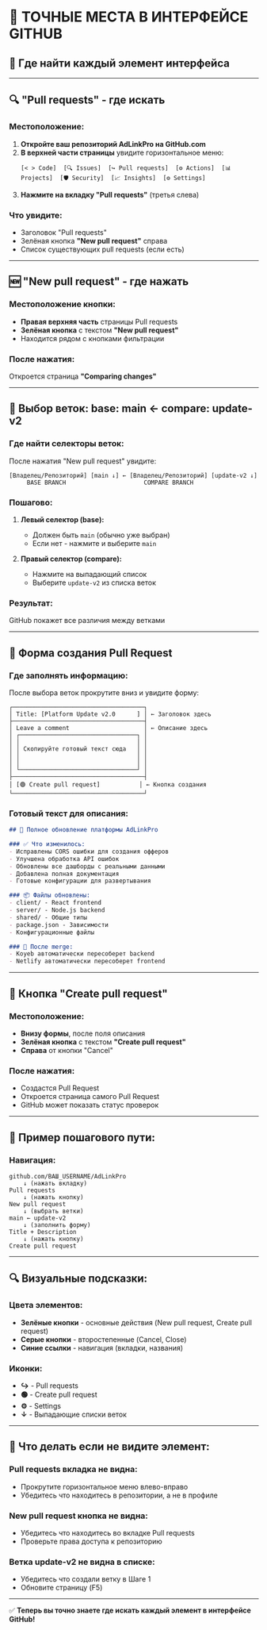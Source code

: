 # 🎯 ТОЧНЫЕ МЕСТА В ИНТЕРФЕЙСЕ GITHUB

## 📍 Где найти каждый элемент интерфейса

---

## 🔍 **"Pull requests" - где искать**

### **Местоположение:**
1. **Откройте ваш репозиторий AdLinkPro на GitHub.com**
2. **В верхней части страницы** увидите горизонтальное меню:
   ```
   [< > Code]  [🔍 Issues]  [↪️ Pull requests]  [⚙️ Actions]  [📊 Projects]  [🛡️ Security]  [📈 Insights]  [⚙️ Settings]
   ```
3. **Нажмите на вкладку "Pull requests"** (третья слева)

### **Что увидите:**
- Заголовок "Pull requests"
- Зелёная кнопка **"New pull request"** справа
- Список существующих pull requests (если есть)

---

## 🆕 **"New pull request" - где нажать**

### **Местоположение кнопки:**
- **Правая верхняя часть** страницы Pull requests
- **Зелёная кнопка** с текстом **"New pull request"**
- Находится рядом с кнопками фильтрации

### **После нажатия:**
Откроется страница **"Comparing changes"**

---

## 🔀 **Выбор веток: base: main ← compare: update-v2**

### **Где найти селекторы веток:**
После нажатия "New pull request" увидите:

```
[Владелец/Репозиторий] [main ↓] ← [Владелец/Репозиторий] [update-v2 ↓]
     BASE BRANCH                      COMPARE BRANCH
```

### **Пошагово:**
1. **Левый селектор (base):**
   - Должен быть `main` (обычно уже выбран)
   - Если нет - нажмите и выберите `main`

2. **Правый селектор (compare):**
   - Нажмите на выпадающий список
   - Выберите `update-v2` из списка веток

### **Результат:**
GitHub покажет все различия между ветками

---

## 📝 **Форма создания Pull Request**

### **Где заполнять информацию:**

После выбора веток прокрутите вниз и увидите форму:

```
┌─────────────────────────────────────┐
│ Title: [Platform Update v2.0      ] │ ← Заголовок здесь
├─────────────────────────────────────┤
│ Leave a comment                     │ ← Описание здесь
│ ┌─────────────────────────────────┐ │
│ │                                 │ │
│ │ Скопируйте готовый текст сюда   │ │
│ │                                 │ │
│ │                                 │ │
│ └─────────────────────────────────┘ │
├─────────────────────────────────────┤
│ [🟢 Create pull request]           │ ← Кнопка создания
└─────────────────────────────────────┘
```

### **Готовый текст для описания:**
```markdown
## 🚀 Полное обновление платформы AdLinkPro

### ✅ Что изменилось:
- Исправлены CORS ошибки для создания офферов
- Улучшена обработка API ошибок
- Обновлены все дашборды с реальными данными
- Добавлена полная документация
- Готовые конфигурации для развертывания

### 📦 Файлы обновлены:
- client/ - React frontend
- server/ - Node.js backend  
- shared/ - Общие типы
- package.json - Зависимости
- Конфигурационные файлы

### 🔧 После merge:
- Koyeb автоматически пересоберет backend
- Netlify автоматически пересоберет frontend
```

---

## 🎯 **Кнопка "Create pull request"**

### **Местоположение:**
- **Внизу формы**, после поля описания
- **Зелёная кнопка** с текстом **"Create pull request"**
- **Справа** от кнопки "Cancel"

### **После нажатия:**
- Создастся Pull Request
- Откроется страница самого Pull Request
- GitHub может показать статус проверок

---

## 📱 **Пример пошагового пути:**

### **Навигация:**
```
github.com/ВАШ_USERNAME/AdLinkPro 
    ↓ (нажать вкладку)
Pull requests
    ↓ (нажать кнопку)
New pull request
    ↓ (выбрать ветки)
main ← update-v2
    ↓ (заполнить форму)
Title + Description
    ↓ (нажать кнопку)
Create pull request
```

---

## 🔍 **Визуальные подсказки:**

### **Цвета элементов:**
- **Зелёные кнопки** - основные действия (New pull request, Create pull request)
- **Серые кнопки** - второстепенные (Cancel, Close)
- **Синие ссылки** - навигация (вкладки, названия)

### **Иконки:**
- **↪️** - Pull requests
- **🟢** - Create pull request  
- **⚙️** - Settings
- **↓** - Выпадающие списки веток

---

## 🚨 **Что делать если не видите элемент:**

### **Pull requests вкладка не видна:**
- Прокрутите горизонтальное меню влево-вправо
- Убедитесь что находитесь в репозитории, а не в профиле

### **New pull request кнопка не видна:**
- Убедитесь что находитесь во вкладке Pull requests
- Проверьте права доступа к репозиторию

### **Ветка update-v2 не видна в списке:**
- Убедитесь что создали ветку в Шаге 1
- Обновите страницу (F5)

---

✅ **Теперь вы точно знаете где искать каждый элемент в интерфейсе GitHub!**